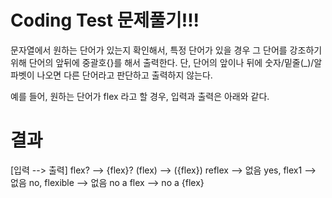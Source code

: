 # Coding Test 문제풀기!!!

문자열에서 원하는 단어가 있는지 확인해서,
특정 단어가 있을 경우 그 단어를 강조하기 위해
단어의 앞뒤에 중괄호{}를 해서 출력한다.
단, 단어의 앞이나 뒤에 숫자/밑줄(_)/알파벳이 나오면
다른 단어라고 판단하고 출력하지 않는다.

예를 들어, 원하는 단어가 flex 라고 할 경우, 입력과 출력은 아래와 같다.

# 결과
[입력 --> 출력]
flex?  --> {flex}?
(flex) --> ({flex})
reflex --> 없음
yes, flex1 --> 없음
no, flexible --> 없음
no a flex --> no a {flex}
